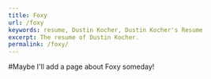 ```yaml
---
title: Foxy
url: /foxy
keywords: resume, Dustin Kocher, Dustin Kocher's Resume
excerpt: The resume of Dustin Kocher.
permalink: /foxy/
---
```


#Maybe I'll add a page about Foxy someday!